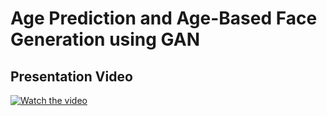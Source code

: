 # Age Prediction and Age-Based Face Generation using GAN

## Presentation Video

[![Watch the video](https://img.youtube.com/vi/OqjUXybqKE4/0.jpg)](https://www.youtube.com/watch?v=OqjUXybqKE4)


